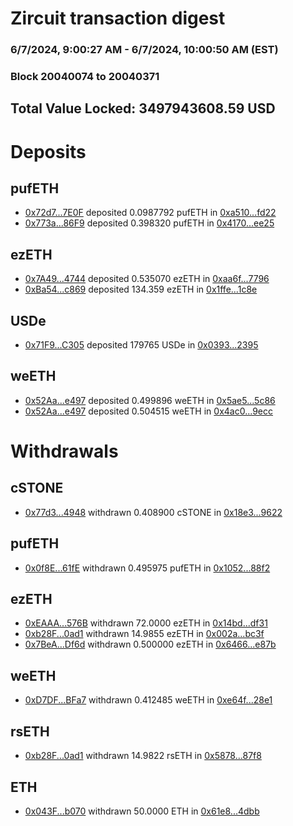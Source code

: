 # Zircuit transaction digest
### 6/7/2024, 9:00:27 AM - 6/7/2024, 10:00:50 AM (EST)
### Block 20040074 to 20040371

## Total Value Locked: 3497943608.59 USD

# Deposits
## pufETH
- [0x72d7...7E0F](https://etherscan.io/address/0x72d7CB2B294cd41dd910f257BA6Ad6C6a3497E0F) deposited 0.0987792 pufETH in [0xa510...fd22](https://etherscan.io/tx/0x72d7CB2B294cd41dd910f257BA6Ad6C6a3497E0F)
- [0x773a...86F9](https://etherscan.io/address/0x773a149b610DA26E24d2AE82E56Bf5BF6FeD86F9) deposited 0.398320 pufETH in [0x4170...ee25](https://etherscan.io/tx/0x773a149b610DA26E24d2AE82E56Bf5BF6FeD86F9)
## ezETH
- [0x7A49...4744](https://etherscan.io/address/0x7A493Be5c2ce014cD049Bf178a1ac0Db1B434744) deposited 0.535070 ezETH in [0xaa6f...7796](https://etherscan.io/tx/0x7A493Be5c2ce014cD049Bf178a1ac0Db1B434744)
- [0xBa54...c869](https://etherscan.io/address/0xBa5477241De3cE80A8DfC2b8Fc90c9FAb1E8c869) deposited 134.359 ezETH in [0x1ffe...1c8e](https://etherscan.io/tx/0xBa5477241De3cE80A8DfC2b8Fc90c9FAb1E8c869)
## USDe
- [0x71F9...C305](https://etherscan.io/address/0x71F9C6224D5e7735f617Db29B4AC66a9F298C305) deposited 179765 USDe in [0x0393...2395](https://etherscan.io/tx/0x71F9C6224D5e7735f617Db29B4AC66a9F298C305)
## weETH
- [0x52Aa...e497](https://etherscan.io/address/0x52Aa899454998Be5b000Ad077a46Bbe360F4e497) deposited 0.499896 weETH in [0x5ae5...5c86](https://etherscan.io/tx/0x52Aa899454998Be5b000Ad077a46Bbe360F4e497)
- [0x52Aa...e497](https://etherscan.io/address/0x52Aa899454998Be5b000Ad077a46Bbe360F4e497) deposited 0.504515 weETH in [0x4ac0...9ecc](https://etherscan.io/tx/0x52Aa899454998Be5b000Ad077a46Bbe360F4e497)
# Withdrawals
## cSTONE
- [0x77d3...4948](https://etherscan.io/address/0x77d30D7217dDBe420D10896941522108945F4948) withdrawn 0.408900 cSTONE in [0x18e3...9622](https://etherscan.io/tx/0x77d30D7217dDBe420D10896941522108945F4948)
## pufETH
- [0x0f8E...61fE](https://etherscan.io/address/0x0f8Eae0A899a18051635F91d6E5c2521e7E161fE) withdrawn 0.495975 pufETH in [0x1052...88f2](https://etherscan.io/tx/0x0f8Eae0A899a18051635F91d6E5c2521e7E161fE)
## ezETH
- [0xEAAA...576B](https://etherscan.io/address/0xEAAAbCbCBbB6dd5410E813a5177fcB9E1Eb9576B) withdrawn 72.0000 ezETH in [0x14bd...df31](https://etherscan.io/tx/0xEAAAbCbCBbB6dd5410E813a5177fcB9E1Eb9576B)
- [0xb28F...0ad1](https://etherscan.io/address/0xb28F51Be955d3E1f83a494C805e3D3f627CD0ad1) withdrawn 14.9855 ezETH in [0x002a...bc3f](https://etherscan.io/tx/0xb28F51Be955d3E1f83a494C805e3D3f627CD0ad1)
- [0x7BeA...Df6d](https://etherscan.io/address/0x7BeA081c3762324f856C376Df0dD501d7b18Df6d) withdrawn 0.500000 ezETH in [0x6466...e87b](https://etherscan.io/tx/0x7BeA081c3762324f856C376Df0dD501d7b18Df6d)
## weETH
- [0xD7DF...BFa7](https://etherscan.io/address/0xD7DF7E085214743530afF339aFC420c7c720BFa7) withdrawn 0.412485 weETH in [0xe64f...28e1](https://etherscan.io/tx/0xD7DF7E085214743530afF339aFC420c7c720BFa7)
## rsETH
- [0xb28F...0ad1](https://etherscan.io/address/0xb28F51Be955d3E1f83a494C805e3D3f627CD0ad1) withdrawn 14.9822 rsETH in [0x5878...87f8](https://etherscan.io/tx/0xb28F51Be955d3E1f83a494C805e3D3f627CD0ad1)
## ETH
- [0x043F...b070](https://etherscan.io/address/0x043F8AbB92762D71908Fd6b65384C4BCBCbAb070) withdrawn 50.0000 ETH in [0x61e8...4dbb](https://etherscan.io/tx/0x043F8AbB92762D71908Fd6b65384C4BCBCbAb070)

